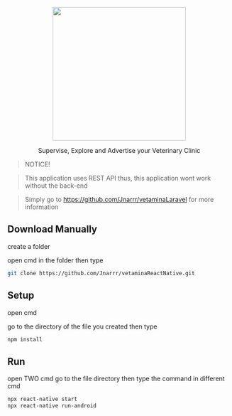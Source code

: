 <p align="center"><img src="https://user-images.githubusercontent.com/101307843/211162325-8c53770e-f679-447a-aefd-6cf8000c8d65.png" width="300"/></p>
<p align="center">Supervise, Explore and Advertise your Veterinary Clinic</p>

> NOTICE!

> This application uses REST API thus, this application wont work without the back-end

> Simply go to https://github.com/Jnarrr/vetaminaLaravel for more information

## Download Manually
<p>create a folder</p>
<p>open cmd in the folder then type</p>

```sh
git clone https://github.com/Jnarrr/vetaminaReactNative.git
```

## Setup
<p>open cmd</p>
<p>go to the directory of the file you created then type </p>

```sh
npm install
```


## Run 
open TWO cmd go to the file directory then type the command in different cmd

```sh
npx react-native start
npx react-native run-android
```



